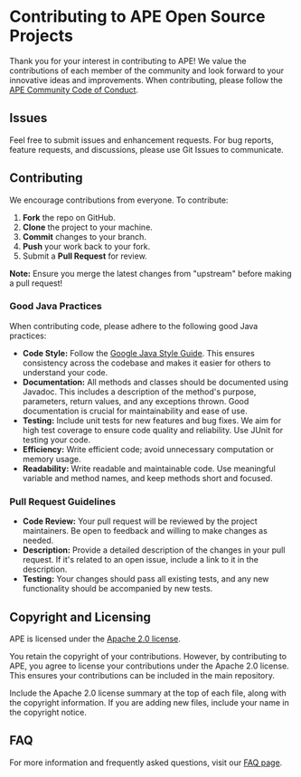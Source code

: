 Contributing to APE Open Source Projects
=========================================

Thank you for your interest in contributing to APE! We value the contributions of each member of the community and look forward to your innovative ideas and improvements. When contributing, please follow the [APE Community Code of Conduct](CODE_OF_CONDUCT.md).

## Issues

Feel free to submit issues and enhancement requests. For bug reports, feature requests, and discussions, please use Git Issues to communicate.

## Contributing

We encourage contributions from everyone. To contribute:

1. **Fork** the repo on GitHub.
2. **Clone** the project to your machine.
3. **Commit** changes to your branch.
4. **Push** your work back to your fork.
5. Submit a **Pull Request** for review.

**Note:** Ensure you merge the latest changes from "upstream" before making a pull request!

### Good Java Practices

When contributing code, please adhere to the following good Java practices:

- **Code Style:** Follow the [Google Java Style Guide](https://google.github.io/styleguide/javaguide.html). This ensures consistency across the codebase and makes it easier for others to understand your code.
- **Documentation:** All methods and classes should be documented using Javadoc. This includes a description of the method's purpose, parameters, return values, and any exceptions thrown. Good documentation is crucial for maintainability and ease of use.
- **Testing:** Include unit tests for new features and bug fixes. We aim for high test coverage to ensure code quality and reliability. Use JUnit for testing your code.
- **Efficiency:** Write efficient code; avoid unnecessary computation or memory usage.
- **Readability:** Write readable and maintainable code. Use meaningful variable and method names, and keep methods short and focused.

### Pull Request Guidelines

- **Code Review:** Your pull request will be reviewed by the project maintainers. Be open to feedback and willing to make changes as needed.
- **Description:** Provide a detailed description of the changes in your pull request. If it's related to an open issue, include a link to it in the description.
- **Testing:** Your changes should pass all existing tests, and any new functionality should be accompanied by new tests.

## Copyright and Licensing

APE is licensed under the [Apache 2.0 license](http://www.apache.org/licenses/LICENSE-2.0).

You retain the copyright of your contributions. However, by contributing to APE, you agree to license your contributions under the Apache 2.0 license. This ensures your contributions can be included in the main repository.

Include the Apache 2.0 license summary at the top of each file, along with the copyright information. If you are adding new files, include your name in the copyright notice.

## FAQ

For more information and frequently asked questions, visit our [FAQ page](https://github.com/sanctuuary/APE/issues?q=label%3Afaq+sort%3Aupdated-desc+is%3Aclosed).
